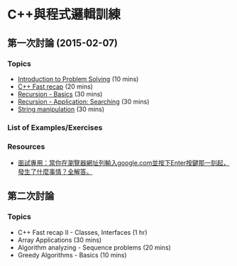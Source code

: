 # C++與程式邏輯訓練

## 第一次討論 (2015-02-07)

### Topics
* [Introduction to Problem Solving](begin1.md) (10 mins)
* [C++ Fast recap](begin2.md) (20 mins)
* [Recursion - Basics](begin3.md) (30 mins)
* [Recursion - Application: Searching](begin4-searching.md) (30 mins)
* [String manipulation](begin5-string-basics.md) (30 mins)

### List of Examples/Exercises

### Resources

* [面試專用：當你在瀏覽器網址列輸入google.com並按下Enter按鍵那一刻起，發生了什麼事情？全解答。](https://github.com/alex/what-happens-when/blob/master/README.rst#the-enter-key-bottoms-out)

## 第二次討論

### Topics

* C++ Fast recap II - Classes, Interfaces (1 hr)
* Array Applications (30 mins)
* Algorithm analyzing - Sequence problems (20 mins)
* Greedy Algorithms - Basics (10 mins)
